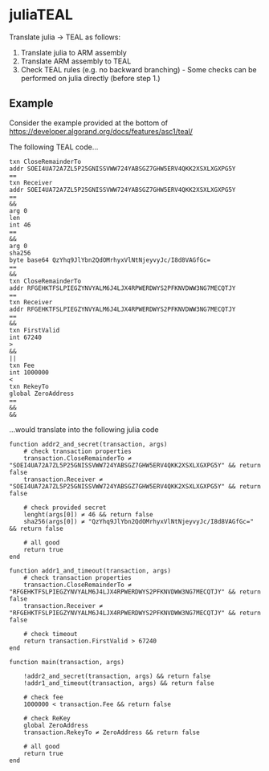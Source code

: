 # juliaTEAL

Translate julia -> TEAL as follows:

1. Translate julia to ARM assembly
2. Translate ARM assembly to TEAL
3. Check TEAL rules (e.g. no backward branching) - Some checks can be performed on julia directly (before step 1.)

## Example

Consider the example provided at the bottom of https://developer.algorand.org/docs/features/asc1/teal/

The following TEAL code...

```
txn CloseRemainderTo
addr SOEI4UA72A7ZL5P25GNISSVWW724YABSGZ7GHW5ERV4QKK2XSXLXGXPG5Y
==
txn Receiver
addr SOEI4UA72A7ZL5P25GNISSVWW724YABSGZ7GHW5ERV4QKK2XSXLXGXPG5Y
==
&&
arg 0
len
int 46
==
&&
arg 0
sha256
byte base64 QzYhq9JlYbn2QdOMrhyxVlNtNjeyvyJc/I8d8VAGfGc=
==
&&
txn CloseRemainderTo
addr RFGEHKTFSLPIEGZYNVYALM6J4LJX4RPWERDWYS2PFKNVDWW3NG7MECQTJY
==
txn Receiver
addr RFGEHKTFSLPIEGZYNVYALM6J4LJX4RPWERDWYS2PFKNVDWW3NG7MECQTJY
==
&&
txn FirstValid
int 67240
>
&&
||
txn Fee
int 1000000
<
txn RekeyTo
global ZeroAddress
==
&&
&&
```

...would translate into the following julia code

```
function addr2_and_secret(transaction, args)
    # check transaction properties
    transaction.CloseRemainderTo ≠ "SOEI4UA72A7ZL5P25GNISSVWW724YABSGZ7GHW5ERV4QKK2XSXLXGXPG5Y" && return false
    transaction.Receiver ≠ "SOEI4UA72A7ZL5P25GNISSVWW724YABSGZ7GHW5ERV4QKK2XSXLXGXPG5Y" && return false

    # check provided secret
    lenght(args[0]) ≠ 46 && return false
    sha256(args[0]) ≠ "QzYhq9JlYbn2QdOMrhyxVlNtNjeyvyJc/I8d8VAGfGc=" && return false

    # all good
    return true
end

function addr1_and_timeout(transaction, args)
    # check transaction properties
    transaction.CloseRemainderTo ≠ "RFGEHKTFSLPIEGZYNVYALM6J4LJX4RPWERDWYS2PFKNVDWW3NG7MECQTJY" && return false
    transaction.Receiver ≠ "RFGEHKTFSLPIEGZYNVYALM6J4LJX4RPWERDWYS2PFKNVDWW3NG7MECQTJY" && return false

    # check timeout
    return transaction.FirstValid > 67240
end

function main(transaction, args)

    !addr2_and_secret(transaction, args) && return false
    !addr1_and_timeout(transaction, args) && return false

    # check fee
    1000000 < transaction.Fee && return false

    # check ReKey
    global ZeroAddress
    transaction.RekeyTo ≠ ZeroAddress && return false

    # all good
    return true
end
```

